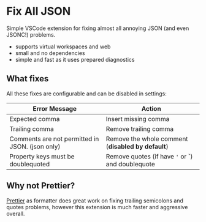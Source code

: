# Fix All JSON

Simple VSCode extension for fixing almost all annoying JSON (and even JSONC!) problems.

- supports virtual workspaces and web
- small and no dependencies
- simple and fast as it uses prepared diagnostics

<!-- TODO about code fixes -->

## What fixes

All these fixes are configurable and can be disabled in settings:

| Error Message                                   | Action                                               |
| ----------------------------------------------- | ---------------------------------------------------- |
| Expected comma                                  | Insert missing comma                                 |
| Trailing comma                                  | Remove trailing comma                                |
| Comments are not permitted in JSON. (json only) | Remove the whole comment (**disabled by default**)   |
| Property keys must be doublequoted              | Remove quotes (if have `'` or **`**) and doublequote |

## Why not Prettier?

[Prettier](https://marketplace.visualstudio.com/items?itemName=esbenp.prettier-vscode) as formatter does great work on fixing trailing semicolons and quotes problems, however this extension is much faster and aggressive overall.

